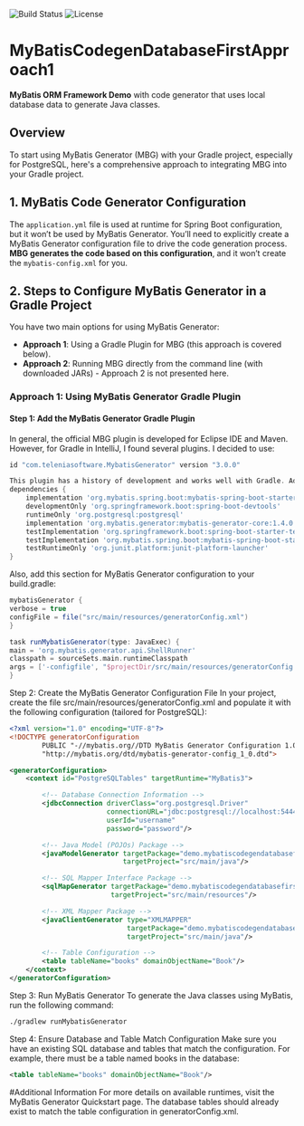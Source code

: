 ![Build Status](https://github.com/mikeruk/MyBatisCodegenDatabaseFirstApproach1/actions/workflows/build-pipeline.yml/badge.svg)
![License](https://img.shields.io/github/license/mikeruk/MyBatisCodegenDatabaseFirstApproach1/badges/shields#628)

# MyBatisCodegenDatabaseFirstApproach1

**MyBatis ORM Framework Demo** with code generator that uses local database data to generate Java classes.

## Overview

To start using MyBatis Generator (MBG) with your Gradle project, especially for PostgreSQL, here's a comprehensive approach to integrating MBG into your Gradle project.

## 1. MyBatis Code Generator Configuration

The `application.yml` file is used at runtime for Spring Boot configuration, but it won’t be used by MyBatis Generator. You’ll need to explicitly create a MyBatis Generator configuration file to drive the code generation process. **MBG generates the code based on this configuration**, and it won’t create the `mybatis-config.xml` for you.

## 2. Steps to Configure MyBatis Generator in a Gradle Project

You have two main options for using MyBatis Generator:

- **Approach 1**: Using a Gradle Plugin for MBG (this approach is covered below).
- **Approach 2**: Running MBG directly from the command line (with downloaded JARs) - Approach 2 is not presented here.

### Approach 1: Using MyBatis Generator Gradle Plugin

#### Step 1: Add the MyBatis Generator Gradle Plugin

In general, the official MBG plugin is developed for Eclipse IDE and Maven. However, for Gradle in IntelliJ, I found several plugins. I decided to use:

```gradle
id "com.teleniasoftware.MybatisGenerator" version "3.0.0"

This plugin has a history of development and works well with Gradle. Add the following minimum dependencies to your build.gradle file:
dependencies {
    implementation 'org.mybatis.spring.boot:mybatis-spring-boot-starter:3.0.3'
    developmentOnly 'org.springframework.boot:spring-boot-devtools'
    runtimeOnly 'org.postgresql:postgresql'
    implementation 'org.mybatis.generator:mybatis-generator-core:1.4.0'
    testImplementation 'org.springframework.boot:spring-boot-starter-test'
    testImplementation 'org.mybatis.spring.boot:mybatis-spring-boot-starter-test:3.0.3'
    testRuntimeOnly 'org.junit.platform:junit-platform-launcher'
}

```

Also, add this section for MyBatis Generator configuration to your build.gradle:
```gradle
mybatisGenerator {
verbose = true
configFile = file("src/main/resources/generatorConfig.xml")
}

task runMybatisGenerator(type: JavaExec) {
main = 'org.mybatis.generator.api.ShellRunner'
classpath = sourceSets.main.runtimeClasspath
args = ['-configfile', "$projectDir/src/main/resources/generatorConfig.xml", '-overwrite']
}
```
Step 2: Create the MyBatis Generator Configuration File
In your project, create the file src/main/resources/generatorConfig.xml and populate it with the following configuration (tailored for PostgreSQL):
```xml
<?xml version="1.0" encoding="UTF-8"?>
<!DOCTYPE generatorConfiguration
        PUBLIC "-//mybatis.org//DTD MyBatis Generator Configuration 1.0//EN"
        "http://mybatis.org/dtd/mybatis-generator-config_1_0.dtd">

<generatorConfiguration>
    <context id="PostgreSQLTables" targetRuntime="MyBatis3">

        <!-- Database Connection Information -->
        <jdbcConnection driverClass="org.postgresql.Driver"
                        connectionURL="jdbc:postgresql://localhost:5444/test1"
                        userId="username"
                        password="password"/>

        <!-- Java Model (POJOs) Package -->
        <javaModelGenerator targetPackage="demo.mybatiscodegendatabasefirstapproach1.generatedClasses.models" 
                            targetProject="src/main/java"/>

        <!-- SQL Mapper Interface Package -->
        <sqlMapGenerator targetPackage="demo.mybatiscodegendatabasefirstapproach1.generatedClasses.mappers" 
                         targetProject="src/main/resources"/>

        <!-- XML Mapper Package -->
        <javaClientGenerator type="XMLMAPPER" 
                             targetPackage="demo.mybatiscodegendatabasefirstapproach1.generatedClasses.mappers" 
                             targetProject="src/main/java"/>

        <!-- Table Configuration -->
        <table tableName="books" domainObjectName="Book"/>
    </context>
</generatorConfiguration>
```
Step 3: Run MyBatis Generator
To generate the Java classes using MyBatis, run the following command:
```cmd 
./gradlew runMybatisGenerator
```

Step 4: Ensure Database and Table Match Configuration
Make sure you have an existing SQL database and tables that match the configuration. For example, there must be a table named books in the database:
```xml 
<table tableName="books" domainObjectName="Book"/>
```

#Additional Information
For more details on available runtimes, visit the MyBatis Generator Quickstart page.
The database tables should already exist to match the table configuration in generatorConfig.xml.

